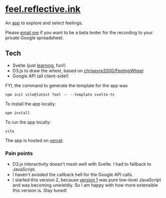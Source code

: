 # [feel.reflective.ink](https://feel.reflective.ink)

An [app](https://feel.reflective.ink) to explore and select feelings.

Please [email me](mailto:namin@alum.mit.edu) if you want to be a beta tester for the recording to your private Google spreadsheet.

## Tech

- Svelte (just [learning](https://svelte.dev/tutorial/), fun!)
- D3.js to draw the wheel, based on [chriseyre2000/FeelingWheel](https://github.com/chriseyre2000/FeelingWheel)
- Google API (all client-side!)

FYI, the command to generate the template for the app was
```
npm init vite@latest feel -- --template svelte-ts
```

To install the app locally:
```
npm install
```

To run the app locally:
```
vite
```

The app is hosted on [vercel](https://vercel.com/).

### Pain points

- D3.js interactivity doesn't mesh well with Svelte. I had to fallback to JavaScript.
- I haven't avoided the callback hell for the Google API calls.
- I started this version 2, because [version 1](https://github.com/namin/feel) was pure low-level JavaScript and was becoming unwieldly. So I am happy with how more extensible this version is. Stay tuned!
